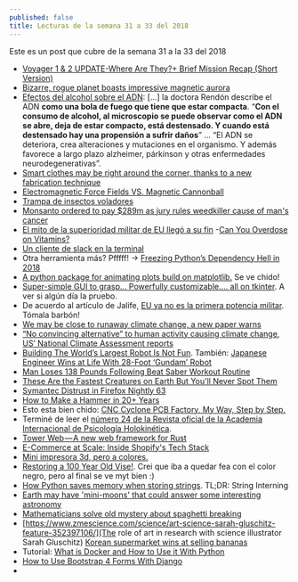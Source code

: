 ```yaml
---
published: false
title: Lecturas de la semana 31 a 33 del 2018
---
```

Este es un post que cubre de la semana 31 a la 33 del 2018

- [Voyager 1 & 2 UPDATE-Where Are They?+ Brief Mission Recap (Short Version)](https://www.youtube.com/watch?v=EoJa4-l_HJE)
- [Bizarre, rogue planet boasts impressive magnetic aurora](https://www.zmescience.com/science/news-science/rogue-planet-magnetic-aurora-07082018/)
- [Efectos del alcohol sobre el ADN](https://espaciomex.com/historias-mextraordinarias/adela-rendon-la-mexicana-que-estudia-los-efectos-del-alcohol-sobre-el-adn/): [...] la doctora Rendón describe el ADN **como una bola de fuego que tiene que estar compacta**. “**Con el consumo de alcohol, al microscopio se puede observar como el ADN se abre, deja de estar compacto, está destensado. Y cuando está destensado hay una propensión a sufrir daños**” ... “El ADN se deteriora, crea alteraciones y mutaciones en el organismo. Y además favorece a largo plazo alzheimer, párkinson y otras enfermedades neurodegenerativas”.
- [Smart clothes may be right around the corner, thanks to a new fabrication technique](https://www.zmescience.com/science/news-science/smart-clothing-fabrics-08082018/)
- [Electromagnetic Force Fields VS. Magnetic Cannonball](https://www.youtube.com/watch?v=xUqbcpQqxhg)
- [Trampa de insectos voladores](https://www.youtube.com/watch?v=5C_2XgxzqyU)
- [Monsanto ordered to pay $289m as jury rules weedkiller cause of man's cancer](https://www.yahoo.com/news/monsanto-ordered-pay-289m-jury-223836772.html)
- [El mito de la superioridad militar de EU llegó a su fin](http://www.jornada.com.mx/2018/08/12/opinion/012o1pol)
-[Can You Overdose on Vitamins?](https://www.youtube.com/watch?v=AY6Bg4GzCGs)
- [Un cliente de slack en la terminal](https://github.com/haskellcamargo/sclack)
- Otra herramienta más? Pfffff! -> [Freezing Python’s Dependency Hell in 2018](https://tech.instacart.com/freezing-pythons-dependency-hell-in-2018-f1076d625241)
- [ A python package for animating plots build on matplotlib.](https://github.com/t-makaro/animatplot) Se ve chido!
- [ Super-simple GUI to grasp... Powerfully customizable.... all on tkinter](https://github.com/MikeTheWatchGuy/PySimpleGUI). A ver si algún día la pruebo.
- De acuerdo al artículo de Jalife, [EU ya no es la primera potencia militar](http://www.jornada.com.mx/2018/08/12/opinion/012o1pol). Tómala barbón!
- [We may be close to runaway climate change, a new paper warns](https://www.zmescience.com/science/climate-change-loop-825123419/)
- [“No convincing alternative” to human activity causing climate change, US’ National Climate Assessment reports](https://www.zmescience.com/science/no-alternative-global-warming-06082018/)
- [Building The World’s Largest Robot Is Not Fun](https://www.geek.com/tech/building-the-worlds-largest-robot-is-not-fun-1748683/). También: [Japanese Engineer Wins at Life With 28-Foot ‘Gundam’ Robot](https://www.geek.com/tech/japanese-engineer-wins-at-life-with-28-foot-gundam-robot-1737084/)
- [Man Loses 138 Pounds Following Beat Saber Workout Routine](https://vrscout.com/news/man-loses-138-pounds-beat-saber/)
- [These Are the Fastest Creatures on Earth But You'll Never Spot Them ](https://www.livescience.com/63303-fastest-creature-single-cell-nanobot.html)
- [ Symantec Distrust in Firefox Nightly 63 ](https://blog.nightly.mozilla.org/2018/08/14/symantec-distrust-in-firefox-nightly-63/)
- [How to Make a Hammer in 20+ Years](https://www.instructables.com/id/How-to-Make-a-Hammer-in-20-Years/)
- Esto esta bien chido: [CNC Cyclone PCB Factory, My Way, Step by Step.](https://www.instructables.com/id/Cyclone-PCB-Factory-My-Way-Step-by-Step/)
- Terminé de leer el [número 24 de la Revista oficial de la Academia Internacional de Psicología Holokinética](https://revista.psicologiaholokinetica.org/sites/default/files/REVISTAPH-24.pdf).
- [Tower Web — A new web framework for Rust](https://medium.com/@carllerche/tower-web-a-new-web-framework-for-rust-e2912856851b)
- [E-Commerce at Scale: Inside Shopify's Tech Stack ](https://shopifyengineering.myshopify.com/blogs/engineering/e-commerce-at-scale-inside-shopifys-tech-stack)
- [Mini impresora 3d, pero a colores.](https://www.pddnet.com/videos/2018/08/da-vinci-mini-full-color-3d-printer-your-desktop)
- [Restoring a 100 Year Old Vise!](https://www.instructables.com/id/Restoring-a-100-Year-Old-Vise/). Crei que iba a quedar fea con el color negro, pero al final se ve myt bien :)
- [How Python saves memory when storing strings](https://rushter.com/blog/python-strings-and-memory/). TL;DR: String Interning
- [Earth may have 'mini-moons' that could answer some interesting astronomy](https://www.zmescience.com/science/news-science/mini-moons-asteroids-0432423/)
- [Mathematicians solve old mystery about spaghetti breaking](https://www.zmescience.com/science/physics/mathematicians-pasta-breaking-16082018/)
- [https://www.zmescience.com/science/art-science-sarah-gluschitz-feature-352397106/](The role of art in research with science illustrator Sarah Gluschitz)
[Korean supermarket wins at selling bananas](https://www.zmescience.com/science/news-science/korean-supermarket-bananas-12082018/)
- Tutorial: [ What is Docker and How to Use it With Python](https://dev.to/djangostars/what-is-docker-and-how-to-use-it-with-python-tutorial-87a)
- [How to Use Bootstrap 4 Forms With Django](https://simpleisbetterthancomplex.com/tutorial/2018/08/13/how-to-use-bootstrap-4-forms-with-django.html)
- 